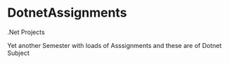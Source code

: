 # DotnetAssignments
.Net Projects

Yet another Semester with loads of Asssignments and these are of Dotnet Subject
